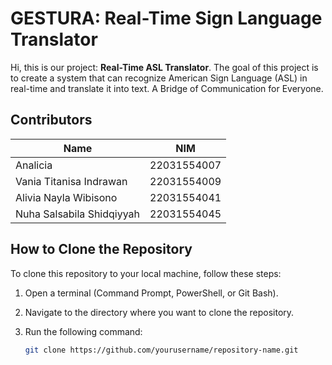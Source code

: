 # GESTURA: Real-Time Sign Language Translator

Hi, this is our project: **Real-Time ASL Translator**. The goal of this project is to create a system that can recognize American Sign Language (ASL) in real-time and translate it into text. A Bridge of Communication for Everyone.
## Contributors

| Name            | NIM      |
|-----------------|----------|
| Analicia     | 22031554007 |
| Vania Titanisa Indrawan | 22031554009  |
| Alivia Nayla Wibisono | 22031554041  |
| Nuha Salsabila Shidqiyyah | 22031554045  |

## How to Clone the Repository

To clone this repository to your local machine, follow these steps:

1. Open a terminal (Command Prompt, PowerShell, or Git Bash).
2. Navigate to the directory where you want to clone the repository.
3. Run the following command:

   ```bash
   git clone https://github.com/yourusername/repository-name.git
